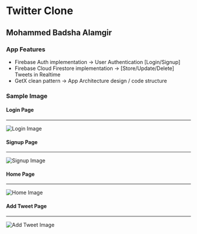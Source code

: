 # Twitter Clone

## Mohammed Badsha Alamgir

### App Features

- Firebase Auth implementation -> User Authentication [Login/Signup]
- Firebase Cloud Firestore implementation -> [Store/Update/Delete] Tweets in Realtime
- GetX clean pattern -> App Architecture design / code structure

### Sample Image

#### Login Page

****

![Login Image](/documentation/images/login.png)

#### Signup Page

****

![Signup Image](/documentation/images/signup.png)

#### Home Page

****

![Home Image](/documentation/images/home.png)

#### Add Tweet Page

****

![Add Tweet Image](/documentation/images/add.png)
